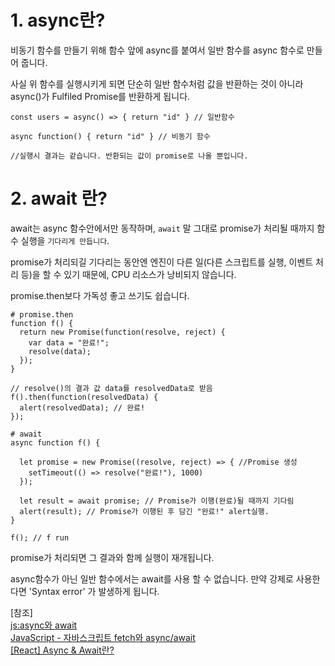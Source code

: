 # 1. async란?
비동기 함수를 만들기 위해 함수 앞에 async를 붙여서 일반 함수를 async 함수로 만들어 줍니다.

사실 위 함수를 실행시키게 되면 단순히 일반 함수처럼 값을 반환하는 것이 아니라 async()가 Fulfiled Promise를 반환하게 됩니다.
```
const users = async() => { return "id" } // 일반함수

async function() { return "id" } // 비동기 함수

//실행시 결과는 같습니다. 반환되는 값이 promise로 나올 뿐입니다.
```

# 2. await 란?
await는 async 함수안에서만 동작하며, `await` 말 그대로 promise가 처리될 때까지 함수 실행을 `기다리게 만듭니다`.

promise가 처리되길 기다리는 동안엔 엔진이
다른 일(다른 스크립트를 실행, 이벤트 처리 등)을 할 수 있기 때문에,
CPU 리소스가 낭비되지 않습니다.

promise.then보다 가독성 좋고 쓰기도 쉽습니다.
```
# promise.then
function f() {
  return new Promise(function(resolve, reject) {
    var data = "완료!";
    resolve(data);
  });
}

// resolve()의 결과 값 data를 resolvedData로 받음
f().then(function(resolvedData) {
  alert(resolvedData); // 완료!
});
```

```
# await
async function f() {

  let promise = new Promise((resolve, reject) => { //Promise 생성
    setTimeout(() => resolve("완료!"), 1000)
  });

  let result = await promise; // Promise가 이행(완료)될 때까지 기다림
  alert(result); // Promise가 이행된 후 담긴 "완료!" alert실행.
}

f(); // f run
```

promise가 처리되면 그 결과와 함께 실행이 재개됩니다.

async함수가 아닌 일반 함수에서는 await를 사용 할 수 없습니다.
만약 강제로 사용한다면 'Syntax error' 가 발생하게 됩니다.

[참조]  
[js:async와 await](https://ko.javascript.info/async-await)  
[JavaScript - 자바스크립트 fetch와 async/await](https://chanhuiseok.github.io/posts/js-6/)  
[[React] Async & Await란?](https://narup.tistory.com/216)  